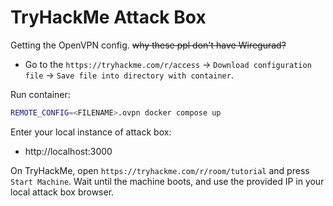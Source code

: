 # TryHackMe Attack Box

Getting the OpenVPN config. ~~why these ppl don't have Wiregurad?~~
- Go to the `https://tryhackme.com/r/access` -> `Download configuration file` -> `Save file into directory with container`.


Run container:
```bash
REMOTE_CONFIG=<FILENAME>.ovpn docker compose up
```

Enter your local instance of attack box:
- http://localhost:3000


On TryHackMe, open `https://tryhackme.com/r/room/tutorial` and press `Start Machine`. Wait until the machine boots, and use the provided IP in your local attack box browser.

